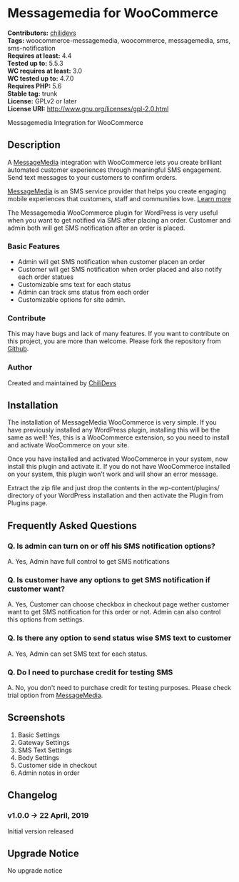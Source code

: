 # Messagemedia for WooCommerce #
**Contributors:** [chilidevs](https://profiles.wordpress.org/chilidevs/)  
**Tags:** woocommerce-messagemedia, woocommerce, messagemedia, sms, sms-notification  
**Requires at least:** 4.4  
**Tested up to:** 5.5.3  
**WC requires at least:** 3.0  
**WC tested up to:** 4.7.0  
**Requires PHP:** 5.6  
**Stable tag:** trunk  
**License:** GPLv2 or later  
**License URI:** http://www.gnu.org/licenses/gpl-2.0.html  

Messagemedia Integration for WooCommerce

## Description ##
A [MessageMedia](https://messagemedia.com/us/) integration with WooCommerce lets you create brilliant automated customer experiences through meaningful SMS engagement. Send text messages to your customers to confirm orders.

[MessageMedia](https://messagemedia.com/us/) is an SMS service provider that helps you create engaging mobile experiences that customers, staff and communities love. [Learn more](https://messagemedia.com/us/)

The Messagemedia WooCommerce plugin for WordPress is very useful when you want to get notified via SMS after placing an order. Customer and admin both will get SMS notification after an order is placed.

### Basic Features ###

* Admin will get SMS notification when customer placen an order
* Customer will get SMS notification when order placed and also notify each order statues
* Customizable sms text for each status
* Admin can track sms status from each order
* Customizable options for site admin.

### Contribute ###
This may have bugs and lack of many features. If you want to contribute on this project, you are more than welcome. Please fork the repository from [Github](https://github.com/chilidevs/messagemedia-woocommerce/issues).

### Author ###
Created and maintained by [ChiliDevs](http://chilidevs.com)

## Installation ##

The installation of MessageMedia WooCommerce is very simple. If you have previously installed any WordPress plugin, installing this will be the same as well! Yes, this is a WooCommerce extension, so you need to install and activate WooCommerce on your site.

Once you have installed and activated WooCommerce in your system, now install this plugin and activate it. If you do not have WooCommerce installed on your system, this plugin won’t work and will show an error message.

Extract the zip file and just drop the contents in the wp-content/plugins/ directory of your WordPress installation and then activate the Plugin from Plugins page.

## Frequently Asked Questions ##

### Q. Is admin can turn on or off his SMS notification options? ###
A.  Yes, Admin have full control to get SMS notifications

### Q. Is customer have any options to get SMS notification if customer want? ###
A. Yes, Customer can choose checkbox in checkout page wether customer want to get SMS notification for this order or not. Admin can also control this options from settings.

### Q. Is there any option to send status wise SMS text to customer ###
A. Yes, Admin can set SMS text for each status.

### Q. Do I need to purchase credit for testing SMS ###
A. No, you don't need to purchase credit for testing purposes. Please check trial option from [MessageMedia](https://messagemedia.com/us/).

## Screenshots ##
1. Basic Settings
2. Gateway Settings
3. SMS Text Settings
4. Body Settings
5. Customer side in checkout
6. Admin notes in order

## Changelog ##

### v1.0.0 -> 22 April, 2019 ###
Initial version released

## Upgrade Notice ##
No upgrade notice
